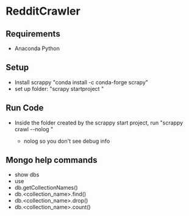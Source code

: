 # RedditCrawler

## Requirements
 - Anaconda Python
 
## Setup
 - Install scrappy "conda install -c conda-forge scrapy"
 - set up folder: "scrapy startproject <YOUR PROJECT NAME>"
 
## Run Code
  - Inside the folder created by the scrappy start project, run "scrappy crawl --nolog <SPIDER NAME>"
      - nolog so you don't see debug info


## Mongo help commands
  - show dbs
  - use <database name>
  - db.getCollectionNames()
  - db.<collection_name>.find()
  - db.<collection_name>.drop()
  - db.<collection_name>.count()